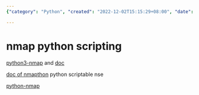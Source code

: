 ```yaml
---
{"category": "Python", "created": "2022-12-02T15:15:29+08:00", "date": "2022-12-02 15:15:29", "description": "This article provides an overview of several Python libraries and resources available for working with the Nmap network scanning tool. It covers python3-nmap, nmapthon, and python-nmap, along with their respective documentation, allowing readers to choose the best option for their needs.", "modified": "2022-12-02T15:27:31+08:00", "tags": ["Python", "Nmap", "Network Scanning", "Libraries", "Resources"], "title": "Exploring Python Libraries And Resources For Nmap Network Scanning"}

---
```


# nmap python scripting

[python3-nmap](https://pypi.org/project/python3-nmap/) and [doc](https://nmap.readthedocs.io/en/latest/nmap.html)

[doc of nmapthon](https://nmapthon.readthedocs.io/en/latest/simple_information.html) python scriptable nse

[python-nmap](https://pypi.org/project/python-nmap/)
